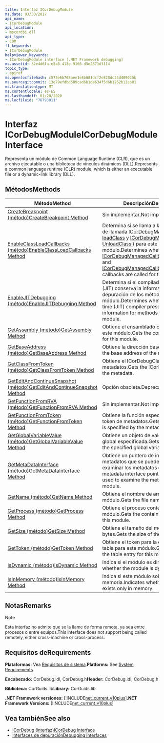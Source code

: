 ```yaml
---
title: Interfaz ICorDebugModule
ms.date: 03/30/2017
api_name:
- ICorDebugModule
api_location:
- mscordbi.dll
api_type:
- COM
f1_keywords:
- ICorDebugModule
helpviewer_keywords:
- ICorDebugModule interface [.NET Framework debugging]
ms.assetid: 32e4d6fa-e5a3-413e-9166-d5e2871d3114
topic_type:
- apiref
ms.openlocfilehash: c573e6b768aee1e8b681dcf2e828dc24d409025b
ms.sourcegitcommit: 13e79efdbd589cad6b1de634f5d6b1262b12ab01
ms.translationtype: MT
ms.contentlocale: es-ES
ms.lasthandoff: 01/28/2020
ms.locfileid: "76793011"
---
```

# <a name="icordebugmodule-interface"></a><span data-ttu-id="c8ae7-102">Interfaz ICorDebugModule</span><span class="sxs-lookup"><span data-stu-id="c8ae7-102">ICorDebugModule Interface</span></span>

<span data-ttu-id="c8ae7-103">Representa un módulo de Common Language Runtime (CLR), que es un archivo ejecutable o una biblioteca de vínculos dinámicos (DLL).</span><span class="sxs-lookup"><span data-stu-id="c8ae7-103">Represents a common language runtime (CLR) module, which is either an executable file or a dynamic-link library (DLL).</span></span>  
  
## <a name="methods"></a><span data-ttu-id="c8ae7-104">Métodos</span><span class="sxs-lookup"><span data-stu-id="c8ae7-104">Methods</span></span>  
  
|<span data-ttu-id="c8ae7-105">Método</span><span class="sxs-lookup"><span data-stu-id="c8ae7-105">Method</span></span>|<span data-ttu-id="c8ae7-106">Descripción</span><span class="sxs-lookup"><span data-stu-id="c8ae7-106">Description</span></span>|  
|------------|-----------------|  
|[<span data-ttu-id="c8ae7-107">CreateBreakpoint (método)</span><span class="sxs-lookup"><span data-stu-id="c8ae7-107">CreateBreakpoint Method</span></span>](icordebugmodule-createbreakpoint-method.md)|<span data-ttu-id="c8ae7-108">Sin implementar.</span><span class="sxs-lookup"><span data-stu-id="c8ae7-108">Not implemented.</span></span>|  
|[<span data-ttu-id="c8ae7-109">EnableClassLoadCallbacks (método)</span><span class="sxs-lookup"><span data-stu-id="c8ae7-109">EnableClassLoadCallbacks Method</span></span>](icordebugmodule-enableclassloadcallbacks-method.md)|<span data-ttu-id="c8ae7-110">Determina si se llama a las devoluciones de llamada [ICorDebugManagedCallback:: loadClass](icordebugmanagedcallback-loadclass-method.md) y [ICorDebugManagedCallback:: UnloadClass (](icordebugmanagedcallback-unloadclass-method.md) para este módulo.</span><span class="sxs-lookup"><span data-stu-id="c8ae7-110">Determines whether the [ICorDebugManagedCallback::LoadClass](icordebugmanagedcallback-loadclass-method.md) and [ICorDebugManagedCallback::UnloadClass](icordebugmanagedcallback-unloadclass-method.md) callbacks are called for this module.</span></span>|  
|[<span data-ttu-id="c8ae7-111">EnableJITDebugging (método)</span><span class="sxs-lookup"><span data-stu-id="c8ae7-111">EnableJITDebugging Method</span></span>](icordebugmodule-enablejitdebugging-method.md)|<span data-ttu-id="c8ae7-112">Determina si el compilador Just-in-Time (JIT) conserva la información de depuración de los métodos de este módulo.</span><span class="sxs-lookup"><span data-stu-id="c8ae7-112">Determines whether the just-in-time (JIT) compiler preserves debugging information for methods within this module.</span></span>|  
|[<span data-ttu-id="c8ae7-113">GetAssembly (método)</span><span class="sxs-lookup"><span data-stu-id="c8ae7-113">GetAssembly Method</span></span>](icordebugmodule-getassembly-method.md)|<span data-ttu-id="c8ae7-114">Obtiene el ensamblado contenedor de este módulo.</span><span class="sxs-lookup"><span data-stu-id="c8ae7-114">Gets the containing assembly for this module.</span></span>|  
|[<span data-ttu-id="c8ae7-115">GetBaseAddress (método)</span><span class="sxs-lookup"><span data-stu-id="c8ae7-115">GetBaseAddress Method</span></span>](icordebugmodule-getbaseaddress-method.md)|<span data-ttu-id="c8ae7-116">Obtiene la dirección base del módulo.</span><span class="sxs-lookup"><span data-stu-id="c8ae7-116">Gets the base address of the module.</span></span>|  
|[<span data-ttu-id="c8ae7-117">GetClassFromToken (método)</span><span class="sxs-lookup"><span data-stu-id="c8ae7-117">GetClassFromToken Method</span></span>](icordebugmodule-getclassfromtoken-method.md)|<span data-ttu-id="c8ae7-118">Obtiene el ICorDebugClass de los metadatos.</span><span class="sxs-lookup"><span data-stu-id="c8ae7-118">Gets the ICorDebugClass from the metadata.</span></span>|  
|[<span data-ttu-id="c8ae7-119">GetEditAndContinueSnapshot (método)</span><span class="sxs-lookup"><span data-stu-id="c8ae7-119">GetEditAndContinueSnapshot Method</span></span>](icordebugmodule-geteditandcontinuesnapshot-method.md)|<span data-ttu-id="c8ae7-120">Opción obsoleta.</span><span class="sxs-lookup"><span data-stu-id="c8ae7-120">Deprecated.</span></span>|  
|[<span data-ttu-id="c8ae7-121">GetFunctionFromRVA (método)</span><span class="sxs-lookup"><span data-stu-id="c8ae7-121">GetFunctionFromRVA Method</span></span>](icordebugmodule-getfunctionfromrva-method.md)|<span data-ttu-id="c8ae7-122">Sin implementar.</span><span class="sxs-lookup"><span data-stu-id="c8ae7-122">Not implemented.</span></span>|  
|[<span data-ttu-id="c8ae7-123">GetFunctionFromToken (método)</span><span class="sxs-lookup"><span data-stu-id="c8ae7-123">GetFunctionFromToken Method</span></span>](icordebugmodule-getfunctionfromtoken-method.md)|<span data-ttu-id="c8ae7-124">Obtiene la función especificada por el token de metadatos.</span><span class="sxs-lookup"><span data-stu-id="c8ae7-124">Gets the function that is specified by the metadata token.</span></span>|  
|[<span data-ttu-id="c8ae7-125">GetGlobalVariableValue (método)</span><span class="sxs-lookup"><span data-stu-id="c8ae7-125">GetGlobalVariableValue Method</span></span>](icordebugmodule-getglobalvariablevalue-method.md)|<span data-ttu-id="c8ae7-126">Obtiene un objeto de valor para la variable global especificada.</span><span class="sxs-lookup"><span data-stu-id="c8ae7-126">Gets a value object for the specified global variable.</span></span>|  
|[<span data-ttu-id="c8ae7-127">GetMetaDataInterface (método)</span><span class="sxs-lookup"><span data-stu-id="c8ae7-127">GetMetaDataInterface Method</span></span>](icordebugmodule-getmetadatainterface-method.md)|<span data-ttu-id="c8ae7-128">Obtiene un puntero de interfaz de metadatos que se puede utilizar para examinar los metadatos del módulo.</span><span class="sxs-lookup"><span data-stu-id="c8ae7-128">Gets a metadata interface pointer that can be used to examine the metadata for the module.</span></span>|  
|[<span data-ttu-id="c8ae7-129">GetName (método)</span><span class="sxs-lookup"><span data-stu-id="c8ae7-129">GetName Method</span></span>](icordebugmodule-getname-method.md)|<span data-ttu-id="c8ae7-130">Obtiene el nombre de archivo del módulo.</span><span class="sxs-lookup"><span data-stu-id="c8ae7-130">Gets the file name of the module.</span></span>|  
|[<span data-ttu-id="c8ae7-131">GetProcess (método)</span><span class="sxs-lookup"><span data-stu-id="c8ae7-131">GetProcess Method</span></span>](icordebugmodule-getprocess-method.md)|<span data-ttu-id="c8ae7-132">Obtiene el proceso contenedor de este módulo.</span><span class="sxs-lookup"><span data-stu-id="c8ae7-132">Gets the containing process for this module.</span></span>|  
|[<span data-ttu-id="c8ae7-133">GetSize (método)</span><span class="sxs-lookup"><span data-stu-id="c8ae7-133">GetSize Method</span></span>](icordebugmodule-getsize-method.md)|<span data-ttu-id="c8ae7-134">Obtiene el tamaño del módulo en bytes.</span><span class="sxs-lookup"><span data-stu-id="c8ae7-134">Gets the size of the module in bytes.</span></span>|  
|[<span data-ttu-id="c8ae7-135">GetToken (método)</span><span class="sxs-lookup"><span data-stu-id="c8ae7-135">GetToken Method</span></span>](icordebugmodule-gettoken-method.md)|<span data-ttu-id="c8ae7-136">Obtiene el token para la entrada de la tabla para este módulo.</span><span class="sxs-lookup"><span data-stu-id="c8ae7-136">Gets the token for the table entry for this module.</span></span>|  
|[<span data-ttu-id="c8ae7-137">IsDynamic (método)</span><span class="sxs-lookup"><span data-stu-id="c8ae7-137">IsDynamic Method</span></span>](icordebugmodule-isdynamic-method.md)|<span data-ttu-id="c8ae7-138">Indica si el módulo es dinámico.</span><span class="sxs-lookup"><span data-stu-id="c8ae7-138">Indicates whether the module is dynamic.</span></span>|  
|[<span data-ttu-id="c8ae7-139">IsInMemory (método)</span><span class="sxs-lookup"><span data-stu-id="c8ae7-139">IsInMemory Method</span></span>](icordebugmodule-isinmemory-method.md)|<span data-ttu-id="c8ae7-140">Indica si este módulo solo existe en la memoria.</span><span class="sxs-lookup"><span data-stu-id="c8ae7-140">Indicates whether this module exists only in memory.</span></span>|  
  
## <a name="remarks"></a><span data-ttu-id="c8ae7-141">Notas</span><span class="sxs-lookup"><span data-stu-id="c8ae7-141">Remarks</span></span>  
  
> [!NOTE]
> <span data-ttu-id="c8ae7-142">Esta interfaz no admite que se la llame de forma remota, ya sea entre procesos o entre equipos.</span><span class="sxs-lookup"><span data-stu-id="c8ae7-142">This interface does not support being called remotely, either cross-machine or cross-process.</span></span>  
  
## <a name="requirements"></a><span data-ttu-id="c8ae7-143">Requisitos de</span><span class="sxs-lookup"><span data-stu-id="c8ae7-143">Requirements</span></span>  
 <span data-ttu-id="c8ae7-144">**Plataformas:** Vea [Requisitos de sistema](../../../../docs/framework/get-started/system-requirements.md).</span><span class="sxs-lookup"><span data-stu-id="c8ae7-144">**Platforms:** See [System Requirements](../../../../docs/framework/get-started/system-requirements.md).</span></span>  
  
 <span data-ttu-id="c8ae7-145">**Encabezado:** CorDebug.idl, CorDebug.h</span><span class="sxs-lookup"><span data-stu-id="c8ae7-145">**Header:** CorDebug.idl, CorDebug.h</span></span>  
  
 <span data-ttu-id="c8ae7-146">**Biblioteca:** CorGuids.lib</span><span class="sxs-lookup"><span data-stu-id="c8ae7-146">**Library:** CorGuids.lib</span></span>  
  
 <span data-ttu-id="c8ae7-147">**.NET Framework versiones:** [!INCLUDE[net_current_v10plus](../../../../includes/net-current-v10plus-md.md)]</span><span class="sxs-lookup"><span data-stu-id="c8ae7-147">**.NET Framework Versions:** [!INCLUDE[net_current_v10plus](../../../../includes/net-current-v10plus-md.md)]</span></span>  
  
## <a name="see-also"></a><span data-ttu-id="c8ae7-148">Vea también</span><span class="sxs-lookup"><span data-stu-id="c8ae7-148">See also</span></span>

- [<span data-ttu-id="c8ae7-149">ICorDebug (interfaz)</span><span class="sxs-lookup"><span data-stu-id="c8ae7-149">ICorDebug Interface</span></span>](icordebug-interface.md)
- [<span data-ttu-id="c8ae7-150">Interfaces de depuración</span><span class="sxs-lookup"><span data-stu-id="c8ae7-150">Debugging Interfaces</span></span>](debugging-interfaces.md)
